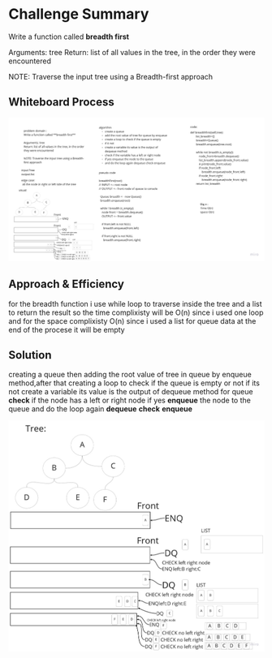 # Challenge Summary
<!-- Description of the challenge -->

Write a function called **breadth first**

Arguments: tree
Return: list of all values in the tree, in the order they were encountered

NOTE: Traverse the input tree using a Breadth-first approach

## Whiteboard Process
<!-- Embedded whiteboard image -->
![breadthfirst](pic_tree/breadthfirst.jpg "breadth first")

## Approach & Efficiency
<!-- What approach did you take? Why? What is the Big O space/time for this approach? -->
for the breadth function i use while loop to traverse inside the tree and a list to return the result
so the time complixisty will be O(n) since i used one loop
and for the space complixisty O(n) since i used a list
for queue data at the end of the procese it will be empty  

## Solution
<!-- Show how to run your code, and examples of it in action -->
creating a queue
then adding the root value of tree in queue by enqueue method,after that
creating a loop to check if the queue is empty or not
if its not
create a variable its value is the output of dequeue method for queue
**check** if the node has a left or right node
if yes **enqueue** the node to the queue
and do the loop again **dequeue** **check** **enqueue**

![example](pic_tree/example.jpg "example")
